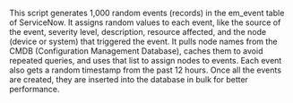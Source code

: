 This script generates 1,000 random events (records) in the em_event table of ServiceNow. 
It assigns random values to each event, like the source of the event, severity level, description, resource affected, and the node (device or system) that triggered the event.
It pulls node names from the CMDB (Configuration Management Database), caches them to avoid repeated queries, and uses that list to assign nodes to events. 
Each event also gets a random timestamp from the past 12 hours. 
Once all the events are created, they are inserted into the database in bulk for better performance. 

